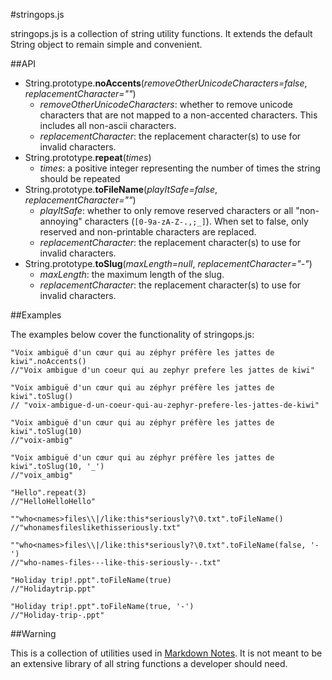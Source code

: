 #stringops.js

stringops.js is a collection of string utility functions. It extends the default String object to remain simple and convenient.

##API

* String.prototype.**noAccents**(*removeOtherUnicodeCharacters=false*, *replacementCharacter=""*)
	* *removeOtherUnicodeCharacters*: whether to remove unicode characters that are not mapped to a non-accented characters. This includes all non-ascii characters.
	* *replacementCharacter*: the replacement character(s) to use for invalid characters.
* String.prototype.**repeat**(*times*)
	* *times*: a positive integer representing the number of times the string should be repeated
* String.prototype.**toFileName**(*playItSafe=false*, *replacementCharacter=""*)
	* *playItSafe*: whether to only remove reserved characters or all "non-annoying" characters (`[0-9a-zA-Z-.,;_]`). When set to false, only reserved and non-printable characters are replaced.
	* *replacementCharacter*: the replacement character(s) to use for invalid characters.
* String.prototype.**toSlug**(*maxLength=null*, *replacementCharacter="-"*)
	* *maxLength*: the maximum length of the slug.
	* *replacementCharacter*: the replacement character(s) to use for invalid characters.

##Examples

The examples below cover the functionality of stringops.js:

```
"Voix ambiguë d'un cœur qui au zéphyr préfère les jattes de kiwi".noAccents()
//"Voix ambigue d'un coeur qui au zephyr prefere les jattes de kiwi"

"Voix ambiguë d'un cœur qui au zéphyr préfère les jattes de kiwi".toSlug()
// "voix-ambigue-d-un-coeur-qui-au-zephyr-prefere-les-jattes-de-kiwi"

"Voix ambiguë d'un cœur qui au zéphyr préfère les jattes de kiwi".toSlug(10)
//"voix-ambig"

"Voix ambiguë d'un cœur qui au zéphyr préfère les jattes de kiwi".toSlug(10, '_')
//"voix_ambig"

"Hello".repeat(3)
//"HelloHelloHello"

""who<names>files\\|/like:this*seriously?\0.txt".toFileName()
//"whonamesfileslikethisseriously.txt"

""who<names>files\\|/like:this*seriously?\0.txt".toFileName(false, '-')
//"who-names-files---like-this-seriously--.txt"

"Holiday trip!.ppt".toFileName(true)
//"Holidaytrip.ppt"

"Holiday trip!.ppt".toFileName(true, '-')
//"Holiday-trip-.ppt"
```

##Warning

This is a collection of utilities used in [Markdown Notes](http://markdownnotes.com). It is not meant to be an extensive library of all string functions a developer should need.
